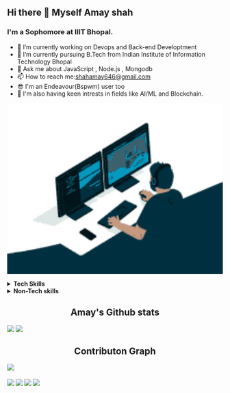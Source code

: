 ### <h2>Hi there 👋 Myself Amay shah </h2>
<h3> I'm a Sophomore at IIIT Bhopal.</h3>






- 🔭 I’m currently working on Devops and Back-end Developtment
- 🌱 I’m currently pursuing B.Tech from Indian Institute of Information Technology Bhopal 
- 💬 Ask me about JavaScript , Node.js , Mongodb
- 📫 How to reach me:shahamay646@gmail.com 
- 😎 I'm an Endeavour(Bspwm) user too
- 🤩 I'm also having keen intrests in fields like AI/ML and Blockchain. 



<span align="center" ><img src="coding.gif" align ="center" height="400px" width="600px" padding="40 40 px"></span>
<details>
<summary align="left"><b>Tech Skills</b></summary>
<br>
  Front-End : HTMl5 , CSS3 , Javascript
 
<br>
  Back-End : Node.js , Expresss.js , MongoDB , Mongoose
  
<br>
   DevOps skills : kubernetes(basic) , Jenkins(basic) , Docker(Intermediate) , Git and Github Actions , Shell Scripting (Basic) , Groovy Script (basic) , YAML(Intermediate)

</details>
<details>
<summary><b>Non-Tech skills</b></summary>
<br>
Leadership Ability
<br>
Communication Skills
</details>
<h2 align="center"><b>Amay's Github stats</b></h2>
<span><img src ="https://github-readme-stats.vercel.app/api?username=Annoyshah"></span> <span><img src="https://github-readme-streak-stats.herokuapp.com/?user=Annoyshah&theme=dark"></span>

<!-- <h2><b>Wakatime Stats</b></h2>
<img src="https://github-readme-stats.vercel.app/api/wakatime?username=Annoyshah"> -->
<h2 align="Center">Contributon Graph</h2>
<div><img src="https://activity-graph.herokuapp.com/graph?username=Annoyshah&theme=dracula"></div>
<br/>

<div><img src ="https://img.shields.io/github/commit-activity/m/Annoyshah/Annoyshah">
  <img src="https://img.shields.io/github/followers/Annoyshah?style=social">
  <img src="https://img.shields.io/twitter/url?style=social&url=https%3A%2F%2Ftwitter.com%2FShah7Amay%3Ft%3D-EWskL_btTv3sZo17npzfw%26s%3D09">
<img src="https://img.shields.io/reddit/user-karma/combined/Annoyshah0612?style=social"</div>
  
  </div>
 

          
          
          

